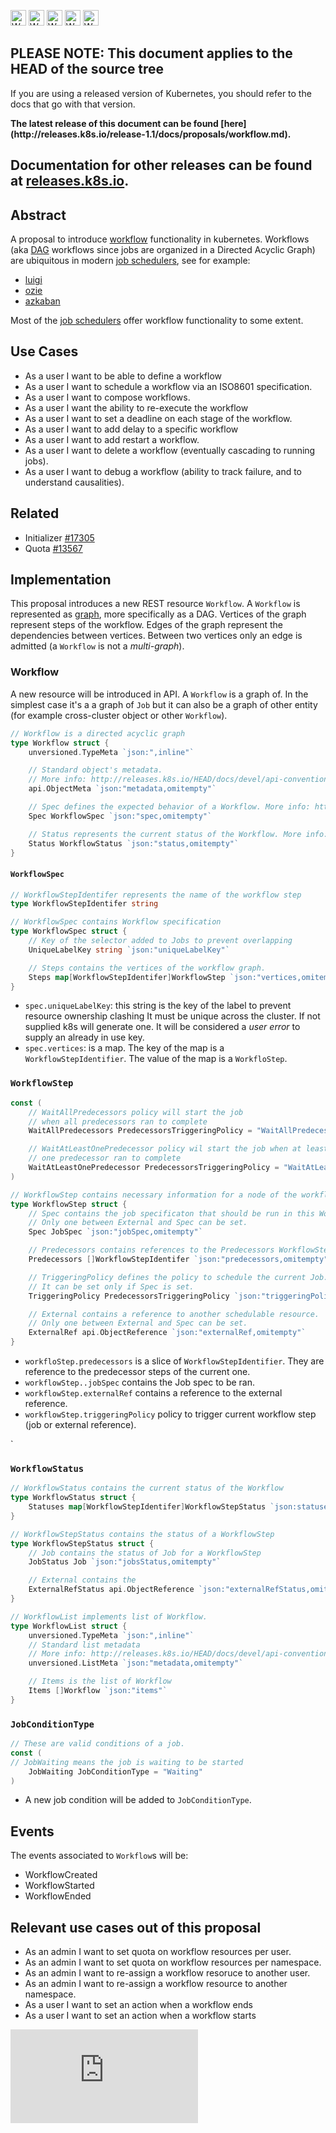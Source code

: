 <!-- BEGIN MUNGE: UNVERSIONED_WARNING -->

<!-- BEGIN STRIP_FOR_RELEASE -->

<img src="http://kubernetes.io/img/warning.png" alt="WARNING"
     width="25" height="25">
<img src="http://kubernetes.io/img/warning.png" alt="WARNING"
     width="25" height="25">
<img src="http://kubernetes.io/img/warning.png" alt="WARNING"
     width="25" height="25">
<img src="http://kubernetes.io/img/warning.png" alt="WARNING"
     width="25" height="25">
<img src="http://kubernetes.io/img/warning.png" alt="WARNING"
     width="25" height="25">

<h2>PLEASE NOTE: This document applies to the HEAD of the source tree</h2>

If you are using a released version of Kubernetes, you should
refer to the docs that go with that version.

<strong>
The latest release of this document can be found
[here](http://releases.k8s.io/release-1.1/docs/proposals/workflow.md).

Documentation for other releases can be found at
[releases.k8s.io](http://releases.k8s.io).
</strong>
--

<!-- END STRIP_FOR_RELEASE -->

<!-- END MUNGE: UNVERSIONED_WARNING -->


## Abstract

A proposal to introduce [workflow](https://en.wikipedia.org/wiki/Workflow_management_system)
functionality in kubernetes.
Workflows (aka [DAG](https://en.wikipedia.org/wiki/Directed_acyclic_graph) workflows
since jobs are organized in a Directed Acyclic Graph) are ubiquitous
in modern [job schedulers](https://en.wikipedia.org/wiki/Job_scheduler), see for example:

* [luigi](https://github.com/spotify/luigi)
* [ozie](http://oozie.apache.org/)
* [azkaban](https://azkaban.github.io/)

Most of the [job schedulers](https://en.wikipedia.org/wiki/List_of_job_scheduler_software) offer
workflow functionality to some extent.


## Use Cases

* As a user I want to be able to define a workflow
* As a user I want to schedule a workflow via an ISO8601 specification.
* As a user I want to compose workflows.
* As a user I want the ability to re-execute the workflow
* As a user I want to set a deadline on each stage of the workflow.
* As a user I want to add delay to a specific workflow
* As a user I want to add restart a workflow.
* As a user I want to delete a workflow (eventually cascading to running jobs).
* As a user I want to debug a workflow (ability to track failure, and to understand causalities).

## Related

* Initializer [#17305](https://github.com/kubernetes/kubernetes/pull/17305)
* Quota [#13567](https://github.com/kubernetes/kubernetes/issues/13567)


## Implementation

This proposal introduces a new REST resource `Workflow`. A `Workflow` is represented as
[graph](https://en.wikipedia.org/wiki/Graph_(mathematics)), more specifically as a DAG.
Vertices of the graph represent steps of the workflow.
Edges of the graph represent the dependencies between vertices.
Between two vertices only an edge is admitted (a `Workflow` is not a _multi-graph_).


### Workflow

A new resource will be introduced in API. A `Workflow` is
a graph of. In the simplest case it's a a graph of `Job` but it can also
be a graph of other entity (for example cross-cluster object or other `Workflow`).

```go
// Workflow is a directed acyclic graph
type Workflow struct {
    unversioned.TypeMeta `json:",inline"`

    // Standard object's metadata.
	// More info: http://releases.k8s.io/HEAD/docs/devel/api-conventions.md#metadata.
	api.ObjectMeta `json:"metadata,omitempty"`

    // Spec defines the expected behavior of a Workflow. More info: http://releases.k8s.io/HEAD/docs/devel/api-conventions.md#spec-and-status.
    Spec WorkflowSpec `json:"spec,omitempty"`

    // Status represents the current status of the Workflow. More info: http://releases.k8s.io/HEAD/docs/devel/api-conventions.md#spec-and-status.
    Status WorkflowStatus `json:"status,omitempty"`
}
```


#### `WorkflowSpec`

```go
// WorkflowStepIdentifer represents the name of the workflow step
type WorkflowStepIdentifer string

// WorkflowSpec contains Workflow specification
type WorkflowSpec struct {
	// Key of the selector added to Jobs to prevent overlapping
	UniqueLabelKey string `json:"uniqueLabelKey"`

	// Steps contains the vertices of the workflow graph.
	Steps map[WorkflowStepIdentifer]WorkflowStep `json:"vertices,omitempty"`
}

```

* `spec.uniqueLabelKey`: this string is the key of the label to prevent resource ownership clashing
It must be unique across the cluster. If not supplied k8s will generate one. It will
be considered a _user error_ to supply an already in use key.
* `spec.vertices`: is a map. The key of the map is a `WorkflowStepIdentifier`.
The value of the map is a `WorkfloStep`.


### `WorkflowStep`

```go
const (
	// WaitAllPredecessors policy will start the job
	// when all predecessors ran to complete
	WaitAllPredecessors PredecessorsTriggeringPolicy = "WaitAllPredecessors"

	// WaitAtLeastOnePredecessor policy wil start the job when at least
	// one predecessor ran to complete
	WaitAtLeastOnePredecessor PredecessorsTriggeringPolicy = "WaitAtLeastOnePredecessor"
)

// WorkflowStep contains necessary information for a node of the workflow
type WorkflowStep struct {
	// Spec contains the job specificaton that should be run in this Workflow.
	// Only one between External and Spec can be set.
	Spec JobSpec `json:"jobSpec,omitempty"`

	// Predecessors contains references to the Predecessors WorkflowStep
	Predecessors []WorkflowStepIdentifer `json:"predecessors,omitempty"`

	// TriggeringPolicy defines the policy to schedule the current Job.
	// It can be set only if Spec is set.
	TriggeringPolicy PredecessorsTriggeringPolicy `json:"triggeringPolicy,omitempty"`

	// External contains a reference to another schedulable resource.
	// Only one between External and Spec can be set.
	ExternalRef api.ObjectReference `json:"externalRef,omitempty"`
}

```

* `workfloStep.predecessors` is a slice of `WorkflowStepIdentifier`. They are
reference to the predecessor steps of the current one.
* `workflowStep..jobSpec` contains the Job spec to be ran.
* `workflowStep.externalRef` contains a reference to the external reference.
* `workflowStep.triggeringPolicy` policy to trigger current workflow step (job or external reference).


`


### `WorkflowStatus`

```go
// WorkflowStatus contains the current status of the Workflow
type WorkflowStatus struct {
	Statuses map[WorkflowStepIdentifer]WorkflowStepStatus `json:statuses`
}

// WorkflowStepStatus contains the status of a WorkflowStep
type WorkflowStepStatus struct {
	// Job contains the status of Job for a WorkflowStep
	JobStatus Job `json:"jobsStatus,omitempty"`

	// External contains the
	ExternalRefStatus api.ObjectReference `json:"externalRefStatus,omitempty"`
}

// WorkflowList implements list of Workflow.
type WorkflowList struct {
	unversioned.TypeMeta `json:",inline"`
	// Standard list metadata
	// More info: http://releases.k8s.io/HEAD/docs/devel/api-conventions.md#metadata
	unversioned.ListMeta `json:"metadata,omitempty"`

	// Items is the list of Workflow
	Items []Workflow `json:"items"`
}
```

### `JobConditionType`

```go
// These are valid conditions of a job.
const (
// JobWaiting means the job is waiting to be started
	JobWaiting JobConditionType = "Waiting"
)
```

* A new job condition will be added to `JobConditionType`.

## Events

The events associated to `Workflow`s will be:

* WorkflowCreated
* WorkflowStarted
* WorkflowEnded

## Relevant use cases out of this proposal

* As an admin I want to set quota on workflow resources per user.
* As an admin I want to set quota on workflow resources per namespace.
* As an admin I want to re-assign a workflow resoruce to another user.
* As an admin I want to re-assign a workflow resource to another namespace.
* As a user I want to set an action when a workflow ends
* As a user I want to set an action when a workflow starts


<!-- BEGIN MUNGE: GENERATED_ANALYTICS -->
[![Analytics](https://kubernetes-site.appspot.com/UA-36037335-10/GitHub/docs/proposals/workflow.md?pixel)]()
<!-- END MUNGE: GENERATED_ANALYTICS -->

